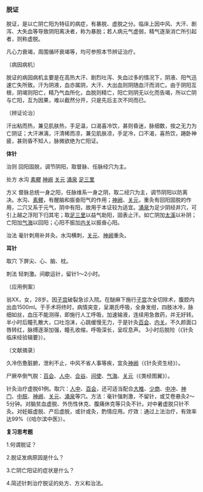 ###  脱证 

脱证，是以亡阴亡阳为特征的病症，有暴脱、虚脱之分。临床上因中风、大汗、剧泻、大失血等导致阴阳离决者，称为暴脱；若人病元气虚弱，精气逐渐消亡所引起者，则称虚脱。

 凡心力衰竭，周围循环衰竭等，均可参照本节辨证治疗。 

〔病因病机〕 

脱证的病因病机主要是在高热大汗、剧烈吐泻、失血过多的情况下，阴液、阳气迅速亡失所致。汗为阴液，血亦属阴，大汗、大出血则阴随血汗而消亡。由于阴阳互根，阴竭则阳亡，精乃气血所化，血脱则精亡，阳亡则阴无以化而告竭，所以亡阴与亡阳，互为因果，难以截然分开，只是先后主次不同而已。

〔辨证论治〕

汗出粘而热，兼见肌肤热，手足温，口渴喜冷饮，甚则昏迷，脉细数，按之无力为亡阴证；大汗淋漓，汗清稀而凉，兼见肌肤凉，手足冷，口不渴，喜热饮，踡卧神疲，甚则昏不知人，脉微欲绝为亡阳证。

 **体针**

治则  回阳固脱，调节阴阳，取督脉、任脉经穴为主。

处方  水沟  [素髎](https://www.gmzyjc.com/read/zjs/zjs3.2.2-0.0.1.3.25.md)  [神阙](https://www.gmzyjc.com/read/zjs/zjs3.2.1-0.1.1.3.7.md)  [关元](https://www.gmzyjc.com/read/zjs/zjs3.2.1-0.1.1.3.4.md)  [涌泉](https://www.gmzyjc.com/read/zjs/zjs3.1.7-8-0.0.2.3.1.md)  [足三里](https://www.gmzyjc.com/read/zjs/zjs3.1.1-3-0.1.3.3.36.md)

方义  督脉总统一身之阳，任脉维系一身之阴，取二经穴为主，调节阴阳以防离决。水沟、[素髎](https://www.gmzyjc.com/read/zjs/zjs3.2.2-0.0.1.3.25.md)，有醒脑和振奋阳气的作用；[神阙](https://www.gmzyjc.com/read/zjs/zjs3.2.1-0.1.1.3.7.md)、[关元](https://www.gmzyjc.com/read/zjs/zjs3.2.1-0.1.1.3.4.md)，重灸有回阳固脱的作用，二穴又系于元气，阴中有阳，故用于本证较为适宜。[涌泉](https://www.gmzyjc.com/read/zjs/zjs3.1.7-8-0.0.2.3.1.md)为足少阴经井穴，可引上越之浮阳下归其宅；取[足三里](https://www.gmzyjc.com/read/zjs/zjs3.1.1-3-0.1.3.3.36.md)以益气助阳，固表止汗。如亡阴加[太溪](https://www.gmzyjc.com/read/zjs/zjs3.1.7-8-0.0.2.3.3.md)以补阴；亡阳加[气海](https://www.gmzyjc.com/read/zjs/zjs3.2.1-0.1.1.3.6.md)以回阳；心阳不振加[内关](https://www.gmzyjc.com/read/zjs/zjs3.1.9-12-0.0.1.3.6.md)以振奋心阳。 

治法  毫针刺用补并灸。水沟横刺，[关元](https://www.gmzyjc.com/read/zjs/zjs3.2.1-0.1.1.3.4.md)、[神阙](https://www.gmzyjc.com/read/zjs/zjs3.2.1-0.1.1.3.7.md)重灸。

**耳针** 

取穴  下屏尖、心、脑、枕。 

刺法  轻刺激。间歇运针，留针1〜2小时。 

〔应用例案〕  

翁XX，女，28岁。因[子宫](https://www.gmzyjc.com/read/zjs/zjs3.4-0.1.3.5.0.md)破裂急诊入院。在醚麻下施行[子宫](https://www.gmzyjc.com/read/zjs/zjs3.4-0.1.3.5.0.md)次全切除术，腹腔内出血1500ml。于手术将终时，病情突变，呈潮氏呼吸，全身发绀，四肢冰冷，脉细如丝，血压不能测得，即施行人工呼吸，加速输液，连续用急救药，并无好转。半小时后瞳孔散大，口吐泡沫，心跳缓慢无力，于是针灸[百会](https://www.gmzyjc.com/read/zjs/zjs3.2.2-0.0.1.3.20.md)、[内关](https://www.gmzyjc.com/read/zjs/zjs3.1.9-12-0.0.1.3.6.md)。不久颜面口唇转红，脉搏逐渐加强，瞳孔收缩，呼吸深长，呈叹息声。  3小时后脱险（《针灸临床经验辑要》）。

〔文献摘录〕

久冷伤惫脏腑，泄利不止，中风不省人事等疾，宜灸[神阙](https://www.gmzyjc.com/read/zjs/zjs3.2.1-0.1.1.3.7.md)（《针灸资生经》）。

尸厥卒倒气脱：[百会](https://www.gmzyjc.com/read/zjs/zjs3.2.2-0.0.1.3.20.md)、[人中](https://www.gmzyjc.com/read/zjs/zjs3.2.2-0.0.1.3.26.md)、[合谷](https://www.gmzyjc.com/read/zjs/zjs3.1.1-3-0.1.2.3.4.md)、[间使](https://www.gmzyjc.com/read/zjs/zjs3.1.9-12-0.0.1.3.5.md)、[气海](https://www.gmzyjc.com/read/zjs/zjs3.2.1-0.1.1.3.6.md)、[关元](https://www.gmzyjc.com/read/zjs/zjs3.2.1-0.1.1.3.4.md)（《类经图翼》）。 

针灸治疗虚脱61例。取穴：[人中](https://www.gmzyjc.com/read/zjs/zjs3.2.2-0.0.1.3.26.md)、[百会](https://www.gmzyjc.com/read/zjs/zjs3.2.2-0.0.1.3.20.md)，还可适当配合[大椎](https://www.gmzyjc.com/read/zjs/zjs3.2.2-0.0.1.3.14.md)、[少商](https://www.gmzyjc.com/read/zjs/zjs3.1.1-3-0.1.1.3.10.1.md)、[中冲](https://www.gmzyjc.com/read/zjs/zjs3.1.9-12-0.0.1.3.9.md)、[神门](https://www.gmzyjc.com/read/zjs/zjs3.1.4-6-0.0.2.3.7.md)、[中脘](https://www.gmzyjc.com/read/zjs/zjs3.2.1-0.1.1.3.11.md)、[神阙](https://www.gmzyjc.com/read/zjs/zjs3.2.1-0.1.1.3.7.md)、[关元](https://www.gmzyjc.com/read/zjs/zjs3.2.1-0.1.1.3.4.md)、[涌泉](https://www.gmzyjc.com/read/zjs/zjs3.1.7-8-0.0.2.3.1.md)等穴。方法：毫针强刺激，不留针，或艾卷悬灸2～5分钟。对脑贫血虚脱、外伤性休克、腹痛休克等只灸不针。对中暑虚脱只针不灸。对妊娠虚脱、产后虚脱，或针或灸，酌情应用。疗效：通过上法治疗，有效率达99%（《哈尔滨中医》）。

**复习思考题**

1.何谓脱证？ 

2.脱证发病原因是什么？ 

3.亡阴亡阳证的症状是什么？ 

4.简述针刺治疗脱证的处方、方义和治法。 
